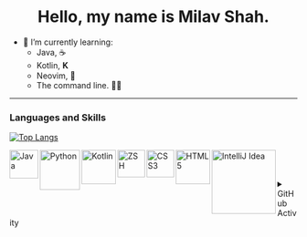 <h1 align="center" >Hello, my name is Milav Shah.</h1>

- 🔭 I’m currently learning: 
  - Java, ☕️
  - Kotlin,  𝐊
  - Neovim, 📁
  - The command line. 🧑‍💻

<hr/>

### Languages and Skills
[![Top Langs](https://github-readme-stats.vercel.app/api/top-langs/?username=shahmilav&layout=compact)](https://github.com/shahmilav)


<img align="left" alt="Java" width="50px" src="https://img.shields.io/badge/-Java-orange" />
<img align="left" alt="Python" width="70px" src="https://img.shields.io/badge/-Python-green" />
<img align="left" alt="Kotlin" width="60px" src="https://img.shields.io/badge/-Kotlin-blueviolet" />
<img align="left" alt="ZSH" width="48px" src="https://img.shields.io/badge/-ZSH-brightgreen" />
<img align="left" alt="CSS3" width="48px" src="https://img.shields.io/badge/-CSS-blue" />
<img align="left" alt="HTML5" width="60px" src="https://img.shields.io/badge/-HTML-red" />
<img align="left" alt="IntelliJ Idea" width="112px" src="https://img.shields.io/badge/-IntelliJ%20IDEA-blue" />

<br />
<br />
<br />

<details>
  <summary>GitHub Activity</summary>
  <br />

  <img align="left" alt="shahmilav's GitHub Stats" src="https://github-readme-stats.vercel.app/api?username=shahmilav)" />
</details>

<!---
shahmilav/shahmilav is a ✨ special ✨ repository because its `README.md` (this file) appears on your GitHub profile.
You can click the Preview link to take a look at your changes.
--->
